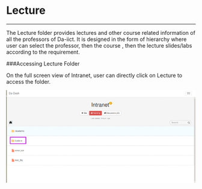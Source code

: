 # Lecture


---



The Lecture folder provides lectures and other course related information of all the professors of Da-iict. It is designed in the form of hierarchy where user can select the professor, then the course , then the lecture slides/labs according to the requirement.

###Accessing Lecture Folder

On the full screen view of Intranet, user can directly click on Lecture to access the folder.

![](Lecture.png)
